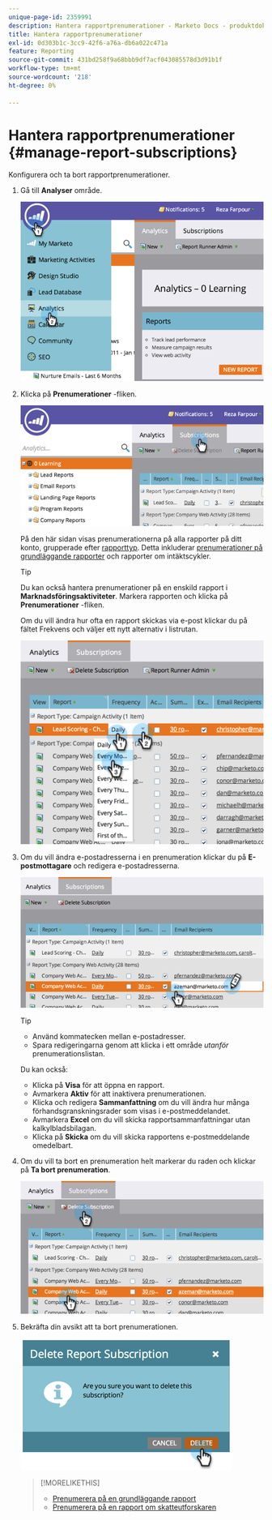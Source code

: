 ```yaml
---
unique-page-id: 2359991
description: Hantera rapportprenumerationer - Marketo Docs - produktdokumentation
title: Hantera rapportprenumerationer
exl-id: 0d303b1c-3cc9-42f6-a76a-db6a022c471a
feature: Reporting
source-git-commit: 431bd258f9a68bbb9df7acf043085578d3d91b1f
workflow-type: tm+mt
source-wordcount: '218'
ht-degree: 0%

---
```


# Hantera rapportprenumerationer {#manage-report-subscriptions}

Konfigurera och ta bort rapportprenumerationer.

1. Gå till **Analyser** område.

   ![](assets/image2014-9-16-10-3a35-3a25.png)

1. Klicka på **Prenumerationer** -fliken.

   ![](assets/image2014-9-16-10-3a35-3a32.png)

   På den här sidan visas prenumerationerna på alla rapporter på ditt konto, grupperade efter [rapporttyp](/help/marketo/product-docs/reporting/basic-reporting/report-types/report-type-overview.md). Detta inkluderar [prenumerationer på grundläggande rapporter](/help/marketo/product-docs/reporting/basic-reporting/report-subscriptions/subscribe-to-a-basic-report.md) och rapporter om intäktscykler.

   >[!TIP]
   >
   >Du kan också hantera prenumerationer på en enskild rapport i **Marknadsföringsaktiviteter**. Markera rapporten och klicka på **Prenumerationer** -fliken.

   Om du vill ändra hur ofta en rapport skickas via e-post klickar du på fältet Frekvens och väljer ett nytt alternativ i listrutan.

   ![](assets/image2014-9-16-10-3a36-3a4.png)

1. Om du vill ändra e-postadresserna i en prenumeration klickar du på **E-postmottagare** och redigera e-postadresserna.

   ![](assets/image2014-9-16-10-3a36-3a11.png)

   >[!TIP]
   >
   >* Använd kommatecken mellan e-postadresser.
   >* Spara redigeringarna genom att klicka i ett område _utanför_ prenumerationslistan.

   Du kan också:

   * Klicka på **Visa** för att öppna en rapport.
   * Avmarkera **Aktiv** för att inaktivera prenumerationen.
   * Klicka och redigera **Sammanfattning** om du vill ändra hur många förhandsgranskningsrader som visas i e-postmeddelandet.
   * Avmarkera **Excel** om du vill skicka rapportsammanfattningar utan kalkylbladsbilagan.
   * Klicka på **Skicka** om du vill skicka rapportens e-postmeddelande omedelbart.

1. Om du vill ta bort en prenumeration helt markerar du raden och klickar på **Ta bort prenumeration**.

   ![](assets/image2014-9-16-10-3a36-3a38.png)

1. Bekräfta din avsikt att ta bort prenumerationen.

   ![](assets/image2014-9-16-10-3a36-3a43.png)

   >[!MORELIKETHIS]
   >
   >* [Prenumerera på en grundläggande rapport](/help/marketo/product-docs/reporting/basic-reporting/report-subscriptions/subscribe-to-a-basic-report.md)
   >* [Prenumerera på en rapport om skatteutforskaren](/help/marketo/product-docs/reporting/revenue-cycle-analytics/revenue-explorer/subscribe-to-a-revenue-explorer-report.md)
